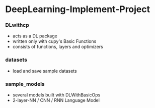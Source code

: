 # DeepLearning-Implement-Project

### DLwithcp
- acts as a DL package
- written only with cupy's Basic Functions
- consists of functions, layers and optimizers

### datasets
- load and save sample datasets

### sample_models
- several models built with DLWithBasicOps
- 2-layer-NN / CNN / RNN Language Model
